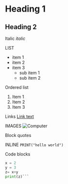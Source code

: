 # Heading 1
## Heading 2


Italic
*italic*

LIST
- item 1
- item 2
- item 3
  - sub item 1
  - sub item 2

Ordered list
1. Item 1
2. Item 2
3. Item 3

Links
[Link text](https://pawait.africa)

IMAGES
![Computer](https://www.dreamstime.com/keyboard-mouse-desktop-computer-wooden-desk-lamp-work-area-interior-real-photo-paste-your-text-here-keyboard-mouse-image123229694)

Block quotes

INLINE
`PRINT("hello world")`

Code blocks

```python
x = 2
y = 3
z= x+y
print(z)```

